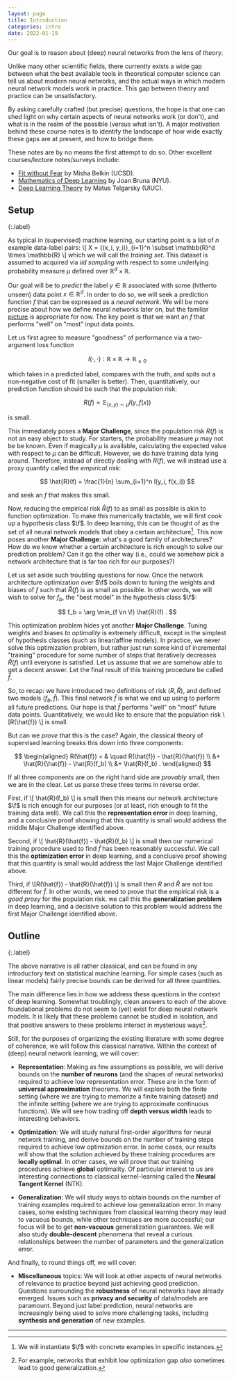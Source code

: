 ```yaml
---
layout: page
title: Introduction
categories: intro
date: 2022-01-19
---
```



Our goal is to reason about (deep) neural networks from the lens of *theory*.

Unlike many other scientific fields, there currently exists a wide gap between what the best available tools in theoretical computer science can tell us about modern neural networks, and the actual ways in which modern neural network models work in practice. This gap between theory and practice can be unsatisfactory.

By asking carefully crafted (but precise) questions, the hope is that one can shed light on why certain aspects of neural networks work (or don't), and what is in the realm of the possible (versus what isn't). A major motivation behind these course notes is to identify the landscape of how wide exactly these gaps are at present, and how to bridge them.

These notes are by no means the first attempt to do so. Other excellent courses/lecture notes/surveys include:

* [Fit without Fear](https://arxiv.org/pdf/2105.14368.pdf) by Misha Belkin (UCSD).
* [Mathematics of Deep Learning](https://www.notion.so/Mathematics-of-Deep-Learning-05cd9255f03842489083ec7cbb6338d5) by Joan Bruna (NYU).
* [Deep Learning Theory](https://mjt.cs.illinois.edu/dlt/) by Matus Telgarsky (UIUC).


## Setup
{:.label}

As typical in (supervised) machine learning, our starting point is a list of $n$ example data-label pairs:
\\[ X = \{(x_i, y_i)\}_{i=1}^n \subset \mathbb{R}^d \times \mathbb{R} \\]
which we will call the *training set*. This dataset is assumed to acquired via *iid sampling* with respect to some underlying probability measure $\mu$ defined over $\mathbb{R}^d \times \mathbb{R}$.

Our goal will be to *predict* the label $y \in \mathbb{R}$ associated with some (hitherto unseen) data point $x \in \mathbb{R}^d$. In order to do so, we will seek a prediction function $f$ that can be expressed as a *neural network*. We will be more precise about how we define neural networks later on, but the familiar [picture](https://upload.wikimedia.org/wikipedia/commons/thumb/9/99/Neural_network_example.svg/640px-Neural_network_example.svg.png) is appropriate for now. The key point is that we want an $f$ that performs "well" on "most" input data points.

Let us first agree to measure "goodness" of performance via a two-argument loss function

$$
l(\cdot,\cdot) : \mathbb{R} \times \mathbb{R} \rightarrow \mathbb{R}_{\geq 0}
$$

which takes in a predicted label, compares with the truth, and spits out a non-negative cost of fit (smaller is better). Then, quantitatively, our prediction function should be such that the population risk:

$$
R(f) = \mathbb{E}_{(x,y) \sim \mu} l(y, f(x))
$$

is small.

This immediately poses a **Major Challenge**, since the population risk $R(f)$ is not an easy object to study. For starters, the probability measure $\mu$ may not be be known. Even if magically $\mu$ is available, calculating the expected value with respect to $\mu$ can be difficult. However, we do have training data lying around. Therefore, instead of directly dealing with $R(f)$, we will instead use a proxy quantity called the *empirical risk*:

$$
\hat{R}(f) = \frac{1}{n} \sum_{i=1}^n l(y_i, f(x_i))
$$

and seek an $f$ that makes this small.

<script>
macros["\\f"] = "\\mathscr{F}"
</script>

Now, reducing the empirical risk $\hat{R}(f)$ to as small as possible is akin to function optimization. To make this numerically tractable, we will first cook up a hypothesis class $\f$. In deep learning, this can be thought of as the set of all neural network models that obey a certain architecture[^fn1]. This now poses another **Major Challenge**: what's a good family of architectures? How do we know whether a certain architecture is rich enough to solve our prediction problem? Can it go the other way (i.e., could we somehow pick a network architecture that is far too rich for our purposes?)

Let us set aside such troubling questions for now. Once the network architecture optimization over $\f$ boils down to tuning the weights and biases of $f$ such that $\hat{R}(f)$ is as small as possible. In other words, we will wish to solve for $f_b$, the "best model" in the hypothesis class $\f$:

$$
f_b = \arg \min_{f \in \f} \hat{R}(f) .
$$  

This optimization problem hides yet another **Major Challenge**. Tuning weights and biases *to optimality* is extremely difficult, except in the simplest of hypothesis classes (such as linear/affine models). In practice, we never solve this optimization problem, but rather just run some kind of incremental "training" procedure for some number of steps that iteratively decreases $\hat{R}(f)$ until everyone is satisfied. Let us assume that we are somehow able to get a decent answer. Let the final result of this training procedure be called $\hat{f}$.

So, to recap: we have introduced two definitions of risk ($R, \hat{R}$), and defined two models ($f_b, \hat{f}$). This final network $\hat{f}$ is what we end up using to perform all future predictions. Our hope is that $\hat{f}$ performs "well" on "most" future data points. Quantitatively, we would like to ensure that the population risk
\\[R(\hat{f}) \\]
is small.

But can we *prove* that this is the case? Again, the classical theory of supervised learning breaks this down into three components:

$$
\begin{aligned}
R(\hat{f}) = & \quad R(\hat{f}) - \hat{R}(\hat{f}) \\
          &+ \hat{R}(\hat{f}) - \hat{R}(f_b) \\
          &+ \hat{R}(f_b) .
\end{aligned}
$$

If all three components are on the right hand side are *provably* small, then we are in the clear. Let us parse these three terms in reverse order.

First, if
\\[ \hat{R}(f_b) \\]
is small then this means our network architecture $\f$ is rich enough for our purposes (or at least, rich enough to fit the training data well). We call this the **representation error** in deep learning, and a conclusive proof showing that this quantity is small would address the middle Major Challenge identified above.

Second, if
\\[ \hat{R}(\hat{f}) - \hat{R}(f_b) \\]
is small then our numerical training procedure used to find $\hat{f}$ has been reasonably successful. We call this the **optimization error** in deep learning, and a conclusive proof showing that this quantity is small would address the last Major Challenge identified above.

Third, if
\\[R(\hat{f}) - \hat{R}(\hat{f}) \\]
is small then $R$ and $\hat{R}$ are not too different for $\hat{f}$. In other words, we need to prove that the empirical risk is a *good proxy* for the population risk. we call this the **generalization problem** in deep learning, and a decisive solution to this problem would address the first Major Challenge identified above.

## Outline
{:.label}

The above narrative is all rather classical, and can be found in any introductory text on statistical machine learning. For simple cases (such as linear models) fairly precise bounds can be derived for all three quantities.   

The main difference lies in how we address these questions in the context of deep learning. Somewhat troublingly, clean answers to each of the above foundational problems do not seem to (yet) exist for deep neural network models. It is likely that these problems cannot be studied in isolation, and that positive answers to these problems interact in mysterious ways[^fn2].

Still, for the purposes of organizing the existing literature with some degree of coherence, we will follow this classical narrative. Within the context of (deep) neural network learning, we will cover:

* **Representation**: Making as few assumptions as possible, we will derive bounds on the **number of neurons** (and the shapes of neural networks) required to achieve low representation error. These are in the form of **universal approximation** theorems. We will explore both the finite setting (where we are trying to memorize a finite training dataset) and the infinite setting (where we are trying to approximate continuous functions). We will see how trading off **depth versus width** leads to interesting behaviors.

* **Optimization**: We will study natural first-order algorithms for neural network training, and derive bounds on the number of training steps required to achieve low optimization error. In some cases, our results will show that the solution achieved by these training procedures are **locally optimal**. In other cases, we will prove that our training procedures achieve **global** optimality. Of particular interest to us are interesting connections to classical kernel-learning called the **Neural Tangent Kernel** (NTK).

* **Generalization**: We will study ways to obtain bounds on the number of training examples required to achieve low generalization error. In many cases, some existing techniques from classical learning theory may lead to vacuous bounds, while other techniques are more successful; our focus will be to get **non-vacuous** generalization guarantees. We will also study **double-descent** phenomena that reveal a curious relationships between the number of parameters and the generalization error.  

And finally, to round things off, we will cover:

* **Miscellaneous** topics: We will look at other aspects of neural networks of relevance to practice beyond just achieving good prediction. Questions surrounding the **robustness** of neural networks have already emerged. Issues such as **privacy and security** of data/models are paramount. Beyond just label prediction, neural networks are increasingly being used to solve more challenging tasks, including  **synthesis and generation** of new examples.

---

[^fn1]:
    We will instantiate $\f$ with concrete examples in specific instances.

[^fn2]:
    For example, networks that exhibit low optimization gap *also* sometimes lead to good generalization.
